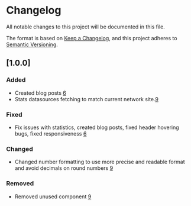 # Changelog

All notable changes to this project will be documented in this file.

The format is based on [Keep a Changelog](https://keepachangelog.com/en/1.0.0/),
and this project adheres to [Semantic Versioning](https://semver.org/spec/v2.0.0.html).



## [1.0.0]

### Added
- Created blog posts [6](https://github.com/realiotech/realio-network-frontend/pull/6)
- Stats datasources fetching to match current network site.[9](https://github.com/realiotech/realio-network-frontend/pull/9)

### Fixed
- Fix issues with statistics, created blog posts, fixed header hovering bugs, fixed responsiveness [6](https://github.com/realiotech/realio-network-frontend/pull/6)

### Changed
- Changed number formatting to use more precise and readable format and avoid decimals on round numbers [9](https://github.com/realiotech/realio-network-frontend/pull/9)

### Removed
- Removed unused component [9](https://github.com/realiotech/realio-network-frontend/pull/9)

